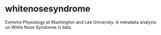 # whitenosesyndrome
Extreme Physiology at Washington and Lee University. A metadata analysis on White Nose Syndrome in bats. 

